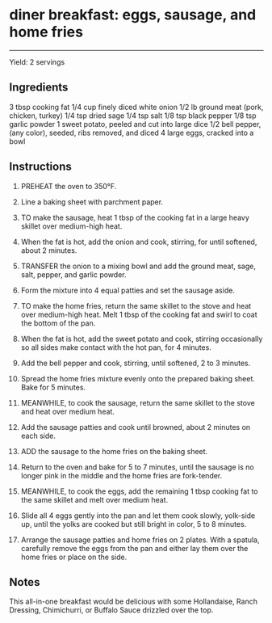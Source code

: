 # diner breakfast: eggs, sausage, and home fries
---
Yield: 2 servings

## Ingredients
3 tbsp cooking fat
1/4 cup finely diced white onion
1/2 lb ground meat (pork, chicken, turkey)
1/4 tsp dried sage
1/4 tsp salt
1/8 tsp black pepper
1/8 tsp garlic powder
1 sweet potato, peeled and cut into large dice
1/2 bell pepper, (any color), seeded, ribs removed, and diced
4 large eggs, cracked into a bowl

## Instructions
1. PREHEAT the oven to 350°F.
2. Line a baking sheet with parchment paper.
3. TO make the sausage, heat 1 tbsp of the cooking fat in a large heavy skillet over medium-high heat.
4. When the fat is hot, add the onion and cook, stirring, for until softened, about 2 minutes.
5. TRANSFER the onion to a mixing bowl and add the ground meat, sage, salt, pepper, and garlic powder.
6. Form the mixture into 4 equal patties and set the sausage aside.

7. TO make the home fries, return the same skillet to the stove and heat over medium-high heat. Melt 1 tbsp
of the cooking fat and swirl to coat the bottom of the pan.
8. When the fat is hot, add the sweet potato and cook, stirring occasionally so all sides make contact with the hot pan, for 4 minutes.
9. Add the bell pepper and cook, stirring, until softened, 2 to 3 minutes.
10. Spread the home fries mixture evenly onto the prepared baking sheet. Bake for 5 minutes.
11. MEANWHILE, to cook the sausage, return the same skillet to the stove and heat over medium heat.
12. Add the sausage patties and cook until browned, about 2 minutes on each side.
13. ADD the sausage to the home fries on the baking sheet.
14. Return to the oven and bake for 5 to 7 minutes, until the sausage is no longer pink in the middle and the home fries
are fork-tender.
15. MEANWHILE, to cook the eggs, add the remaining 1 tbsp cooking fat to the same skillet and melt over medium heat.
16. Slide all 4 eggs gently into the pan and let them cook slowly, yolk-side up, until the yolks are cooked but still
bright in color, 5 to 8 minutes.
17. Arrange the sausage patties and home fries on 2 plates. With a spatula, carefully remove the eggs from the pan and either lay them over the home fries or place on the side.

## Notes

This all-in-one breakfast would be delicious with some Hollandaise, Ranch Dressing, Chimichurri, or Buffalo Sauce drizzled over the top.